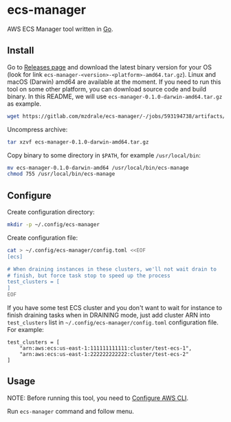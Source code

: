 # ecs-manager

AWS ECS Manager tool written in [Go](https://golang.org).

## Install

Go to [Releases page](https://gitlab.com/mzdrale/ecs-manager/-/releases) and download the latest binary version for your OS (look for link `ecs-manager-<version>-<platform>-amd64.tar.gz`). Linux and macOS (Darwin) amd64 are available at the moment. If you need to run this tool on some other platform, you can download source code and build binary.
In this README, we will use `ecs-manager-0.1.0-darwin-amd64.tar.gz` as example.

```bash
wget https://gitlab.com/mzdrale/ecs-manager/-/jobs/593194738/artifacts/raw/target/ecs-manager-0.1.0-darwin-amd64.tar.gz
```

Uncompress archive:
```bash
tar xzvf ecs-manager-0.1.0-darwin-amd64.tar.gz
```

Copy binary to some directory in `$PATH`, for example `/usr/local/bin`:

```bash
mv ecs-manager-0.1.0-darwin-amd64 /usr/local/bin/ecs-manage
chmod 755 /usr/local/bin/ecs-manage
```

## Configure

Create configuration directory:

```bash
mkdir -p ~/.config/ecs-manager
```

Create configuration file:

```bash
cat > ~/.config/ecs-manager/config.toml <<EOF
[ecs]

# When draining instances in these clusters, we'll not wait drain to
# finish, but force task stop to speed up the process
test_clusters = [
]
EOF
```

If you have some test ECS cluster and you don't want to wait for instance to finish draining tasks when in DRAINING mode, just add cluster ARN into `test_clusters` list in `~/.config/ecs-manager/config.toml` configuration file. For example:

```
test_clusters = [
    "arn:aws:ecs:us-east-1:111111111111:cluster/test-ecs-1",
    "arn:aws:ecs:us-east-1:222222222222:cluster/test-ecs-2"
]
```

## Usage

NOTE: Before running this tool, you need to [Configure AWS CLI](https://docs.aws.amazon.com/cli/latest/userguide/cli-chap-configure.html).

Run `ecs-manager` command and follow menu.
